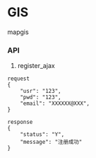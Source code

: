 # GIS
mapgis

### API
1. register_ajax
```angular2
request
{
    "usr": "123",
    "pwd": "123",
    "email": "XXXXXX@XXX",
}
```

```
response
{
    "status": "Y",
    "message": "注册成功"
}
```